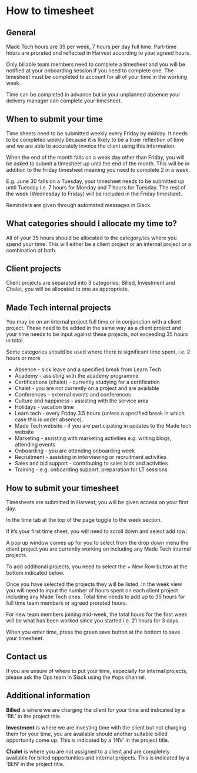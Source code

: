 # How to timesheet

## General

Made Tech hours are 35 per week, 7 hours per day full time. Part-time hours are prorated and reflected in Harvest according to your agreed hours. 

Only billable team members need to complete a timesheet and you will be notified at your onboarding session if you need to complete one. The timesheet must be completed to account for all of your time in the working week. 

Time can be completed in advance but in your unplanned absence your delivery manager can complete your timesheet. 

## When to submit your time

Time sheets need to be submitted weekly every Friday by midday. It needs to be completed weekly because it is likely to be a truer reflection of time and we are able to accurately invoice the client using this information.
 
When the end of the month falls on a week day other than Friday, you will be asked to submit a timesheet up until the end of the month. This will be in addition to the Friday timesheet meaning you need to complete 2 in a week. 

E.g. June 30 falls on a Tuesday, your timesheet needs to be submitted up until Tuesday i.e. 7 hours for Monday and 7 hours for Tuesday. The rest of the week (Wednesday to Friday) will be included in the Friday timesheet. 

Reminders are given through automated messages in Slack. 

## What categories should I allocate my time to?

All of your 35 hours should be allocated to the category/ies where you spend your time. This will either be a client project or an internal project or a combination of both.

## Client projects

Client projects are separated into 3 categories; Billed, Investment and Chalet, you will be allocated to one as appropriate. 

## Made Tech internal projects


You may be on an internal project full time or in conjunction with a client project. These need to be added in the same way as a client project and your time needs to be input against these projects, not exceeding 35 hours in total. 

Some categories should be used where there is significant time spent, i.e. 2 hours or more

* Absence - sick leave and a specified break from Learn Tech
* Academy - assisting with the academy programme
* Certifications (chalet) - currently studying for a certification
* Chalet - you are not currently on a project and are available
* Conferences - external events and conferences
* Culture and happiness - assisting with the service area
* Holidays - vacation time
* Learn tech - every Friday 3.5 hours (unless a specified break in which case this is under absence). 
* Made Tech website - if you are participating in updates to the Made tech website
* Marketing - assisting with marketing activities e.g. writing blogs, attending events
* Onboarding - you are attending onboarding week
* Recruitment - assisting in interviewing or recruitment activities
* Sales and bid support - contributing to sales bids and activities
* Training - e.g. onboarding support, preparation for LT sessions


## How to submit your timesheet

Timesheets are submitted in Harvest, you will be given access on your first day. 

In the time tab at the top of the page toggle to the week section. 

If it’s your first time sheet, you will need to scroll down and select add row:


A pop up window comes up for you to select from the drop down menu the client project you are currently working on including any Made Tech internal projects.

To add additional projects, you need to select the + New Row button at the bottom indicated below. 



Once you have selected the projects they will be listed. In the week view you will need to input the number of hours spent on each client project including any Made Tech ones. Total time needs to add up to 35 hours for full time team members or agreed prorated hours.

For new team members joining mid-week, the total hours for the first week will be what has been worked since you started i.e. 21 hours for 3 days. 

When you enter time, press the green save button at the bottom to save your timesheet. 


## Contact us

If you are unsure of where to put your time, especially for internal projects, please ask the Ops team in Slack using the #ops channel.



## Additional information

**Billed** is where we are charging the client for your time and indicated by a ‘BIL’ in the project title.

**Investment** is where we are investing time with the client but not charging them for your time, you are available should another suitable billed opportunity come up. This is indicated by a ‘INV’ in the project title. 

**Chalet** is where you are not assigned to a client and are completely available for billed opportunities and internal projects. This is indicated by a ‘BEN’ in the project title. 

